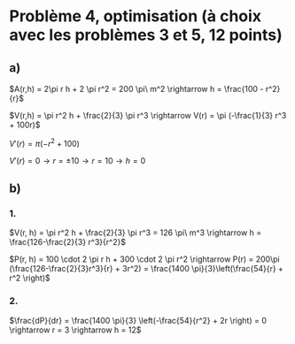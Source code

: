 # Problème 4, optimisation (à choix avec les problèmes 3 et 5, 12 points)
## a)
$A(r,h) = 2\pi r h + 2 \pi r^2 = 200 \pi\ m^2 \rightarrow h = \frac{100 - r^2}{r}$

$V(r,h) = \pi r^2 h + \frac{2}{3} \pi r^3 \rightarrow V(r) = \pi (-\frac{1}{3} r^3 + 100r)$

$V'(r) = \pi (-r^2 + 100)$

$V'(r) = 0 \rightarrow r = \pm 10 \rightarrow r = 10 \rightarrow h = 0$

## b)
### 1.
$V(r, h) = \pi r^2 h + \frac{2}{3} \pi r^3 = 126 \pi\ m^3 \rightarrow h = \frac{126-\frac{2}{3} r^3}{r^2}$

$P(r, h) = 100 \cdot 2 \pi r h + 300 \cdot 2 \pi r^2 \rightarrow P(r) = 200\pi (\frac{126-\frac{2}{3}r^3}{r} + 3r^2) = \frac{1400 \pi}{3}\left(\frac{54}{r} + r^2 \right)$

### 2.
$\frac{dP}{dr} = \frac{1400 \pi}{3} \left(-\frac{54}{r^2} + 2r \right) = 0 \rightarrow r = 3 \rightarrow h = 12$

